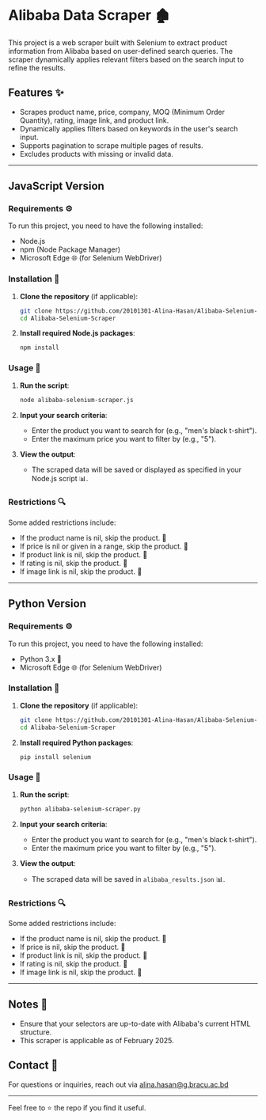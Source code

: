 # Alibaba Data Scraper 🏚️

This project is a web scraper built with Selenium to extract product information from Alibaba based on user-defined search queries. The scraper dynamically applies relevant filters based on the search input to refine the results.

## Features ✨

- Scrapes product name, price, company, MOQ (Minimum Order Quantity), rating, image link, and product link.
- Dynamically applies filters based on keywords in the user's search input.
- Supports pagination to scrape multiple pages of results.
- Excludes products with missing or invalid data.

---

## JavaScript Version 

### Requirements ⚙️

To run this project, you need to have the following installed:

- Node.js
- npm (Node Package Manager)
- Microsoft Edge 🌐 (for Selenium WebDriver)

### Installation 🔧

1. **Clone the repository** (if applicable):

   ```bash
   git clone https://github.com/20101301-Alina-Hasan/Alibaba-Selenium-Scraper.git
   cd Alibaba-Selenium-Scraper
   ```

2. **Install required Node.js packages**:

   ```bash
   npm install
   ```

### Usage 🚀

1. **Run the script**:

   ```bash
   node alibaba-selenium-scraper.js
   ```

2. **Input your search criteria**:
   
   - Enter the product you want to search for (e.g., "men's black t-shirt").
   - Enter the maximum price you want to filter by (e.g., "5").

3. **View the output**:
   - The scraped data will be saved or displayed as specified in your Node.js script 📊.

### Restrictions 🔍

Some added restrictions include:

- If the product name is nil, skip the product. 🚫
- If price is nil or given in a range, skip the product. 🚫
- If product link is nil, skip the product. 🚫
- If rating is nil, skip the product. 🚫
- If image link is nil, skip the product. 🚫

---

## Python Version 

### Requirements ⚙️

To run this project, you need to have the following installed:

- Python 3.x 🐍
- Microsoft Edge 🌐 (for Selenium WebDriver)

### Installation 🔧

1. **Clone the repository** (if applicable):

   ```bash
   git clone https://github.com/20101301-Alina-Hasan/Alibaba-Selenium-Scraper.git
   cd Alibaba-Selenium-Scraper
   ```

2. **Install required Python packages**:

   ```bash
   pip install selenium
   ```

### Usage 🚀

1. **Run the script**:

   ```bash
   python alibaba-selenium-scraper.py
   ```

2. **Input your search criteria**:
   
   - Enter the product you want to search for (e.g., "men's black t-shirt").
   - Enter the maximum price you want to filter by (e.g., "5").

3. **View the output**:
   - The scraped data will be saved in `alibaba_results.json` 📊.

### Restrictions 🔍

Some added restrictions include:

- If the product name is nil, skip the product. 🚫
- If price is nil, skip the product. 🚫
- If product link is nil, skip the product. 🚫
- If rating is nil, skip the product. 🚫
- If image link is nil, skip the product. 🚫

---

## Notes 📝

- Ensure that your selectors are up-to-date with Alibaba's current HTML structure.
- This scraper is applicable as of February 2025.

## Contact 📧 

For questions or inquiries, reach out via alina.hasan@g.bracu.ac.bd

---

Feel free to ⭐ the repo if you find it useful.
